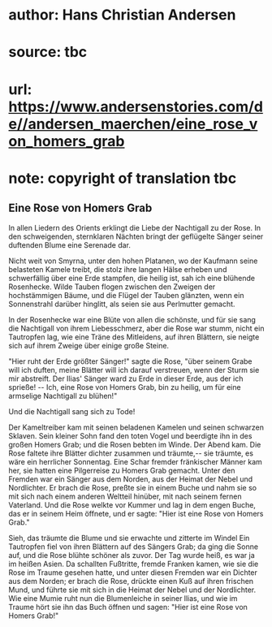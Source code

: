 # author: Hans Christian Andersen
# source: tbc
# url: https://www.andersenstories.com/de//andersen_maerchen/eine_rose_von_homers_grab
# note: copyright of translation tbc

## Eine Rose von Homers Grab 

In allen Liedern des Orients erklingt die Liebe der Nachtigall zu der
Rose. In den schweigenden, sternklaren Nächten bringt der geflügelte
Sänger seiner duftenden Blume eine Serenade dar.

Nicht weit von Smyrna, unter den hohen Platanen, wo der Kaufmann seine
belasteten Kamele treibt, die stolz ihre langen Hälse erheben und
schwerfällig über eine Erde stampfen, die heilig ist, sah ich eine
blühende Rosenhecke. Wilde Tauben flogen zwischen den Zweigen der
hochstämmigen Bäume, und die Flügel der Tauben glänzten, wenn ein
Sonnenstrahl darüber hinglitt, als seien sie aus Perlmutter gemacht.

In der Rosenhecke war eine Blüte von allen die schönste, und für sie
sang die Nachtigall von ihrem Liebesschmerz, aber die Rose war stumm,
nicht ein Tautropfen lag, wie eine Träne des Mitleidens, auf ihren
Blättern, sie neigte sich auf ihrem Zweige über einige große Steine.

"Hier ruht der Erde größter Sänger!" sagte die Rose, "über seinem
Grabe will ich duften, meine Blätter will ich darauf verstreuen, wenn
der Sturm sie mir abstreift. Der Ilias' Sänger ward zu Erde in dieser
Erde, aus der ich sprieße! -- Ich, eine Rose von Homers Grab, bin zu
heilig, um für eine armselige Nachtigall zu blühen!"

Und die Nachtigall sang sich zu Tode!

Der Kameltreiber kam mit seinen beladenen Kamelen und seinen schwarzen
Sklaven. Sein kleiner Sohn fand den toten Vogel und beerdigte ihn in des
großen Homers Grab; und die Rosen bebten im Winde. Der Abend kam. Die
Rose faltete ihre Blätter dichter zusammen und träumte,-- sie träumte,
es wäre ein herrlicher Sonnentag. Eine Schar fremder fränkischer Männer
kam her, sie hatten eine Pilgerreise zu Homers Grab gemacht. Unter den
Fremden war ein Sänger aus dem Norden, aus der Heimat der Nebel und
Nordlichter. Er brach die Rose, preßte sie in einem Buche und nahm sie
so mit sich nach einem anderen Weltteil hinüber, mit nach seinem fernen
Vaterland. Und die Rose welkte vor Kummer und lag in dem engen Buche,
das er in seinem Heim öffnete, und er sagte: "Hier ist eine Rose von
Homers Grab."

Sieh, das träumte die Blume und sie erwachte und zitterte im Windel Ein
Tautropfen fiel von ihren Blättern auf des Sängers Grab; da ging die
Sonne auf, und die Rose blühte schöner als zuvor. Der Tag wurde heiß, es
war ja im heißen Asien. Da schallten Fußtritte, fremde Franken kamen,
wie sie die Rose im Traume gesehen hatte, und unter diesen Fremden war
ein Dichter aus dem Norden; er brach die Rose, drückte einen Kuß auf
ihren frischen Mund, und führte sie mit sich in die Heimat der Nebel und
der Nordlichter. Wie eine Mumie ruht nun die Blumenleiche in seiner
llias, und wie im Traume hört sie ihn das Buch öffnen und sagen: "Hier
ist eine Rose von Homers Grab!"
